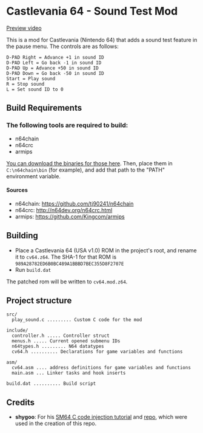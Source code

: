 # Castlevania 64 - Sound Test Mod

[Preview video](https://cdn.discordapp.com/attachments/1045877172956569641/1053098919275528242/1_video-converter.com.mp4)

This is a mod for Castlevania (Nintendo 64) that adds a sound test feature in the pause menu. The controls are as follows:

```
D-PAD Right = Advance +1 in sound ID
D-PAD Left = Go back -1 in sound ID
D-PAD Up = Advance +50 in sound ID
D-PAD Down = Go back -50 in sound ID
Start = Play sound
R = Stop sound
L = Set sound ID to 0
```

## Build Requirements

### The following tools are required to build:

* n64chain
* n64crc
* armips

[You can download the binaries for those here](https://drive.google.com/file/d/18yQu6WUJxSjZP76Vd2r573Cku3ZuT3U7/view?usp=share_link). Then, place them in `C:\n64chain\bin` (for example), and add that path to the "PATH" environment variable.

#### Sources
* n64chain: https://github.com/tj90241/n64chain
* n64crc: http://n64dev.org/n64crc.html
* armips: https://github.com/Kingcom/armips

## Building
* Place a Castlevania 64 (USA v1.0) ROM in the project's root, and rename it to `cv64.z64`. The SHA-1 for that ROM is `989A28782ED6B0BC489A1BBBD7BEC355D8F2707E`
* Run `build.dat`

The patched rom will be written to `cv64.mod.z64`.

## Project structure
```
src/
  play_sound.c ......... Custom C code for the mod

include/
  controller.h ..... Controller struct
  menus.h ..... Current opened submenu IDs
  n64types.h ......... N64 datatypes
  cv64.h .......... Declarations for game variables and functions

asm/
  cv64.asm .... address definitions for game variables and functions
  main.asm ... Linker tasks and hook inserts

build.dat .......... Build script
```

## Credits
* **shygoo**: For his [SM64 C code injection tutorial](https://hack64.net/Thread-Importing-C-Code-Into-SM64-Using-n64chain-and-armips) and [repo](https://github.com/shygoo/sm64-c-injection), which were used in the creation of this repo. 